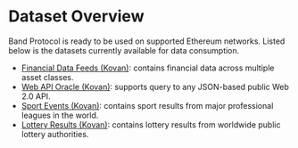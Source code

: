 # Dataset Overview

Band Protocol is ready to be used on supported Ethereum networks. Listed below is the datasets currently available for data consumption.

- [Financial Data Feeds (Kovan)](financial-kovan.md): contains financial data across multiple asset classes.
- [Web API Oracle (Kovan)](web-oracle.md): supports query to any JSON-based public Web 2.0 API.
- [Sport Events (Kovan)](sport-kovan.md): contains sport results from major professional leagues in the world.
- [Lottery Results (Kovan)](lottery-kovan.md): contains lottery results from worldwide public lottery authorities.
